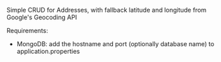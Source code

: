 Simple CRUD for Addresses, with fallback latitude and longitude from Google's Geocoding API

Requirements:
* MongoDB: add the hostname and port (optionally database name) to application.properties
